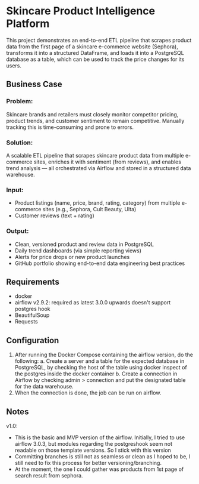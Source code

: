 # Skincare Product Intelligence Platform

This project demonstrates an end-to-end ETL pipeline that scrapes product data from the first page of a skincare e-commerce website (Sephora), transforms it into a structured DataFrame, and loads it into a PostgreSQL database as a table, which can be used to track the price changes for its users.

## Business Case

### Problem: 

Skincare brands and retailers must closely monitor competitor pricing, product trends, and customer sentiment to remain competitive. Manually tracking this is time-consuming and prone to errors.

### Solution: 
A scalable ETL pipeline that scrapes skincare product data from multiple e-commerce sites, enriches it with sentiment (from reviews), and enables trend analysis — all orchestrated via Airflow and stored in a structured data warehouse.

### Input:

- Product listings (name, price, brand, rating, category) from multiple e-commerce sites (e.g., Sephora, Cult Beauty, Ulta)
- Customer reviews (text + rating)

### Output:

- Clean, versioned product and review data in PostgreSQL
- Daily trend dashboards (via simple reporting views)
- Alerts for price drops or new product launches
- GitHub portfolio showing end-to-end data engineering best practices

## Requirements
- docker
- airflow v2.9.2: required as latest 3.0.0 upwards doesn't support postgres hook
- BeautifulSoup
- Requests

## Configuration
1. After running the Docker Compose containing the airflow version, do the following:
  a. Create a server and a table for the expected database in PostgreSQL, by checking the host of the table using docker inspect of the postgres inside the docker container
  b. Create a connection in Airflow by checking admin > connection and put the designated table for the data warehouse.
2. When the connection is done, the job can be run on airflow.

## Notes
v1.0:
  - This is the basic and MVP version of the airflow. Initially, I tried to use airflow 3.0.3, but modules regarding the postgreshook seem not readable on those template versions. So I stick with this version
  - Committing branches is still not as seamless or clean as I hoped to be, I still need to fix this process for better versioning/branching.
  - At the moment, the one I could gather was products from 1st page of search result from sephora.

